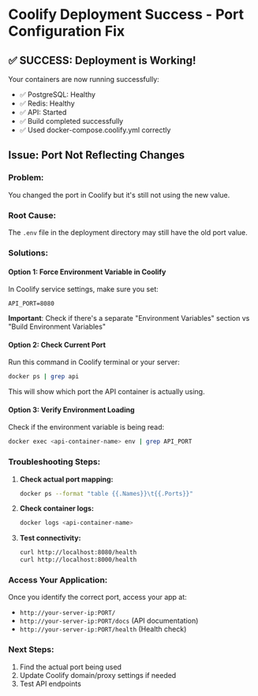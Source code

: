 # Coolify Deployment Success - Port Configuration Fix

## ✅ SUCCESS: Deployment is Working!
Your containers are now running successfully:
- ✅ PostgreSQL: Healthy
- ✅ Redis: Healthy  
- ✅ API: Started
- ✅ Build completed successfully
- ✅ Used docker-compose.coolify.yml correctly

## Issue: Port Not Reflecting Changes

### Problem:
You changed the port in Coolify but it's still not using the new value.

### Root Cause:
The `.env` file in the deployment directory may still have the old port value.

### Solutions:

#### Option 1: Force Environment Variable in Coolify
In Coolify service settings, make sure you set:
```env
API_PORT=8080
```
**Important**: Check if there's a separate "Environment Variables" section vs "Build Environment Variables"

#### Option 2: Check Current Port
Run this command in Coolify terminal or your server:
```bash
docker ps | grep api
```
This will show which port the API container is actually using.

#### Option 3: Verify Environment Loading
Check if the environment variable is being read:
```bash
docker exec <api-container-name> env | grep API_PORT
```

### Troubleshooting Steps:

1. **Check actual port mapping:**
   ```bash
   docker ps --format "table {{.Names}}\t{{.Ports}}"
   ```

2. **Check container logs:**
   ```bash
   docker logs <api-container-name>
   ```

3. **Test connectivity:**
   ```bash
   curl http://localhost:8080/health
   curl http://localhost:8000/health
   ```

### Access Your Application:

Once you identify the correct port, access your app at:
- `http://your-server-ip:PORT/`
- `http://your-server-ip:PORT/docs` (API documentation)
- `http://your-server-ip:PORT/health` (Health check)

### Next Steps:
1. Find the actual port being used
2. Update Coolify domain/proxy settings if needed
3. Test API endpoints
